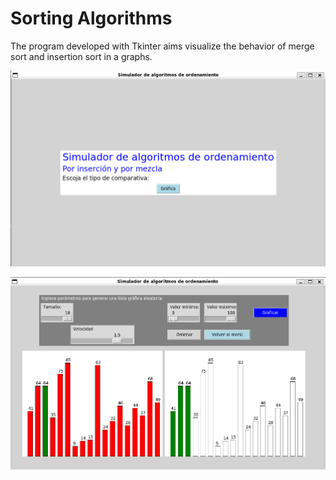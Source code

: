 # Sorting Algorithms
The program developed with Tkinter aims visualize the behavior of merge sort and insertion sort in a graphs.


![alt text](photos/menu.png)

![alt text](photos/graphs.png)
